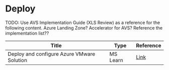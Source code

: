 # Deploy

TODO: Use AVS Implementation Guide (XLS Review) as a reference for the following content.
Azure Landing Zone?
Accelerator for AVS?
Reference the implementation list??

| Title | Type | Reference |
| --- | --- | --- |
| Deploy and configure Azure VMware Solution | MS Learn | [Link](https://learn.microsoft.com/azure/azure-vmware/deploy-azure-vmware-solution) |
